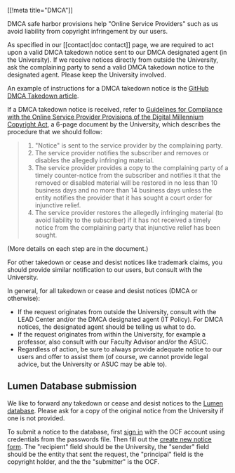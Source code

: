 [[!meta title="DMCA"]]

DMCA safe harbor provisions help "Online Service Providers" such as us
avoid liability from copyright infringement by our users.

As specified in our [[contact|doc contact]] page, we are required to act upon a
valid DMCA takedown notice sent to our DMCA designated agent (in the
University). If we receive notices directly from outside the University, ask the
complaining party to send a valid DMCA takedown notice to the designated agent.
Please keep the University involved.

An example of instructions for a DMCA takedown notice is the
[GitHub DMCA Takedown article](https://help.github.com/articles/dmca-takedown).

If a DMCA takedown notice is received, refer to
[Guidelines for Compliance with the Online Service Provider Provisions
of the Digital Millennium Copyright
Act](http://policy.ucop.edu/doc/7000472/DMCA), a 6-page document by the
University, which describes the procedure that we should follow:

> 1.  "Notice" is sent to the service provider by the complaining party.
> 2.  The service provider notifies the subscriber and removes or
>     disables the allegedly infringing material.
> 3.  The service provider provides a copy to the complaining party of
>     a timely counter-notice from the subscriber and notifies it that
>     the removed or disabled material will be restored in no less
>     than 10 business days and no more than 14 business days unless
>     the entity notifies the provider that it has sought a court
>     order for injunctive relief.
> 4.  The service provider restores the allegedly infringing material
>     (to avoid liability to the subscriber) if it has not received a
>     timely notice from the complaining party that injunctive relief
>     has been sought.

(More details on each step are in the document.)

For other takedown or cease and desist notices like trademark claims,
you should provide similar notification to our users, but consult
with the University.

In general, for all takedown or cease and desist notices
(DMCA or otherwise):

- If the request originates from outside the University,
  consult with the LEAD Center and/or the DMCA designated agent
  (IT Policy). For DMCA notices, the designated agent should
  be telling us what to do.
- If the request originates from within the University,
  for example a professor, also consult with our Faculty Advisor
  and/or the ASUC.
- Regardless of action, be sure to always provide adequate notice
  to our users and offer to assist them
  (of course, we cannot provide legal advice, but the University
  or ASUC may be able to).

## Lumen Database submission

We like to forward any takedown or cease and desist notices to the [Lumen
database](https://lumendatabase.org/). Please ask for a copy of the original
notice from the University if one is not provided.

To submit a notice to the database, first [sign
in](https://lumendatabase.org/users/sign_in) with the OCF account using
credentials from the passwords file. Then fill out the [create new notice
form](https://lumendatabase.org/notices/new). The "recipient" field should be
the University, the "sender" field should be the entity that sent the request,
the "principal" field is the copyright holder, and the the "submitter" is the
OCF.
